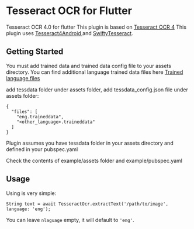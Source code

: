 # Tesseract OCR for Flutter

Tesseract OCR 4.0 for flutter
This plugin is based on <a href="https://github.com/tesseract-ocr/tesseract">Tesseract OCR 4</a>
This plugin uses <a href="https://github.com/adaptech-cz/Tesseract4Android/"> Tesseract4Android </a> and <a href="https://github.com/SwiftyTesseract/SwiftyTesseract">SwiftyTesseract</a>.

## Getting Started

You must add trained data and trained data config file to your assets directory.
You can find additional language trained data files here <a href="https://github.com/tesseract-ocr/tessdata">Trained language files</a>

add tessdata folder under assets folder, add tessdata_config.json file under assets folder:

```
{
  "files": [
    "eng.traineddata",
    "<other_language>.traineddata"
  ]
}
```

Plugin assumes you have tessdata folder in your assets directory and defined in your pubspec.yaml

Check the contents of example/assets folder and example/pubspec.yaml

## Usage

Using is very simple:

`String text = await TesseractOcr.extractText('/path/to/image', language: 'eng');`

You can leave `nlaguage` empty, it will default to `'eng'`.
